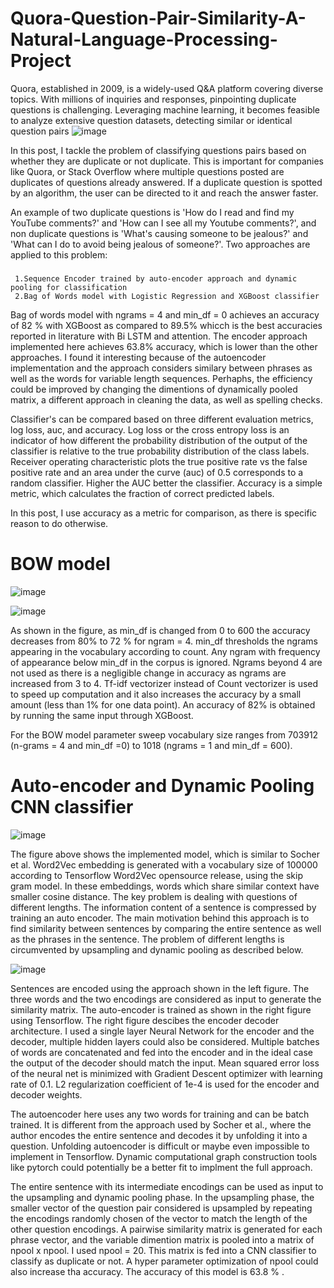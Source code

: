 # Quora-Question-Pair-Similarity-A-Natural-Language-Processing-Project
Quora, established in 2009, is a widely-used Q&amp;A platform covering diverse topics. With millions of inquiries and responses, pinpointing duplicate questions is challenging. Leveraging machine learning, it becomes feasible to analyze extensive question datasets, detecting similar or identical question pairs
![image](https://github.com/bikkiNitSrinagar/Quora-Question-Pair-Similarity-A-Natural-Language-Processing-Project/assets/66418501/db70d5f8-ac3f-4cea-9035-f20b346090a0)


In this post, I tackle the problem of classifying questions pairs based on whether they are duplicate or not duplicate. This is important for companies like Quora, or Stack Overflow where multiple questions posted are duplicates of questions already answered. If a duplicate question is spotted by an algorithm, the user can be directed to it and reach the answer faster.

An example of two duplicate questions is 'How do I read and find my YouTube comments?' and 'How can I see all my Youtube comments?', and non duplicate questions is 'What's causing someone to be jealous?' and 'What can I do to avoid being jealous of someone?'. Two approaches are applied to this problem:
### 
     1.Sequence Encoder trained by auto-encoder approach and dynamic pooling for classification
     2.Bag of Words model with Logistic Regression and XGBoost classifier
     
Bag of words model with ngrams = 4 and min_df = 0 achieves an accuracy of 82 % with XGBoost as compared to 89.5% whicch is the best accuracies reported in literature with Bi LSTM and attention. The encoder approach implemented here achieves 63.8% accuracy, which is lower than the other approaches. I found it interesting because of the autoencoder implementation and the approach considers similary between phrases as well as the words for variable length sequences. Perhaphs, the efficiency could be improved by changing the dimentions of dynamically pooled matrix, a different approach in cleaning the data, as well as spelling checks.

Classifier's can be compared based on three different evaluation metrics, log loss, auc, and accuracy. Log loss or the cross entropy loss is an indicator of how different the probability distribution of the output of the classifier is relative to the true probability distribution of the class labels. Receiver operating characteristic plots the true positive rate vs the false positive rate and an area under the curve (auc) of 0.5 corresponds to a random classifier. Higher the AUC better the classifier. Accuracy is a simple metric, which calculates the fraction of correct predicted labels.

In this post, I use accuracy as a metric for comparison, as there is specific reason to do otherwise.

# BOW model

![image](https://github.com/bikkiNitSrinagar/Quora-Question-Pair-Similarity-A-Natural-Language-Processing-Project/assets/66418501/7dca2f4c-3aae-4861-bb96-cee976bf8000)

![image](https://github.com/bikkiNitSrinagar/Quora-Question-Pair-Similarity-A-Natural-Language-Processing-Project/assets/66418501/2c7e0ce0-2d9f-4904-9834-7c6d7a2c386c)

As shown in the figure, as min_df is changed from 0 to 600 the accuracy decreases from 80% to 72 % for ngram = 4. min_df thresholds the ngrams appearing in the vocabulary according to count. Any ngram with frequency of appearance below min_df in the corpus is ignored. Ngrams beyond 4 are not used as there is a negligible change in accuracy as ngrams are increased from 3 to 4. Tf-idf vectorizer instead of Count vectorizer is used to speed up computation and it also increases the accuracy by a small amount (less than 1% for one data point). An accuracy of 82% is obtained by running the same input through XGBoost.

For the BOW model parameter sweep vocabulary size ranges from 703912 (n-grams = 4 and min_df =0) to 1018 (ngrams = 1 and min_df = 600).

# Auto-encoder and Dynamic Pooling CNN classifier

![image](https://github.com/bikkiNitSrinagar/Quora-Question-Pair-Similarity-A-Natural-Language-Processing-Project/assets/66418501/cf127815-aedc-4b9f-a7d7-d4912a37065b)

The figure above shows the implemented model, which is similar to Socher et al. Word2Vec embedding is generated with a vocabulary size of 100000 according to Tensorflow Word2Vec opensource release, using the skip gram model. In these embeddings, words which share similar context have smaller cosine distance. The key problem is dealing with questions of different lengths. The information content of a sentence is compressed by training an auto encoder. The main motivation behind this approach is to find similarity between sentences by comparing the entire sentence as well as the phrases in the sentence. The problem of different lengths is circumvented by upsampling and dynamic pooling as described below.

![image](https://github.com/bikkiNitSrinagar/Quora-Question-Pair-Similarity-A-Natural-Language-Processing-Project/assets/66418501/7a69c160-d14d-439f-806e-bb7f53445e63)

Sentences are encoded using the approach shown in the left figure. The three words and the two encodings are considered as input to generate the similarity matrix. The auto-encoder is trained as shown in the right figure using Tensorflow. The right figure descibes the encoder decoder architecture. I used a single layer Neural Network for the encoder and the decoder, multiple hidden layers could also be considered. Multiple batches of words are concatenated and fed into the encoder and in the ideal case the output of the decoder should match the input. Mean squared error loss of the neural net is minimized with Gradient Descent optimizer with learning rate of 0.1. L2 regularization coefficient of 1e-4 is used for the encoder and decoder weights.

The autoencoder here uses any two words for training and can be batch trained. It is different from the approach used by Socher et al., where the author encodes the entire sentence and decodes it by unfolding it into a question. Unfolding autoencoder is difficult or maybe even impossible to implement in Tensorflow. Dynamic computational graph construction tools like pytorch could potentially be a better fit to implment the full approach.

The entire sentence with its intermediate encodings can be used as input to the upsampling and dynamic pooling phase. In the upsampling phase, the smaller vector of the question pair considered is upsampled by repeating the encodings randomly chosen of the vector to match the length of the other question encodings. A pairwise similarity matrix is generated for each phrase vector, and the variable dimention matrix is pooled into a matrix of npool x npool. I used npool = 20. This matrix is fed into a CNN classifier to classify as duplicate or not. A hyper parameter optimization of npool could also increase tha accuracy. The accuracy of this model is 63.8 % .

